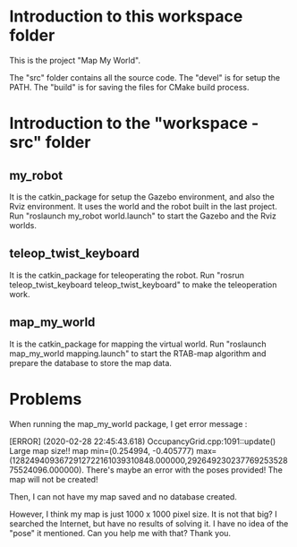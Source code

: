 # Introduction to this workspace folder 
This is the project "Map My World".

The "src" folder contains all the source code.
The "devel" is for setup the PATH.
The "build" is for saving the files for CMake build process.

# Introduction to the "workspace - src" folder
## my_robot
It is the catkin_package for setup the Gazebo environment, and also the Rviz environment.
It uses the world and the robot built in the last project.
Run "roslaunch my_robot world.launch" to start the Gazebo and the Rviz worlds.

## teleop_twist_keyboard
It is the catkin_package for teleoperating the robot.
Run "rosrun teleop_twist_keyboard teleop_twist_keyboard" to make the teleoperation work.

## map_my_world
It is the catkin_package for mapping the virtual world.
Run "roslaunch map_my_world mapping.launch" to start the RTAB-map algorithm and prepare the database to store the map data.

# Problems
When running the map_my_world package, I get error message :

[ERROR] (2020-02-28 22:45:43.618) OccupancyGrid.cpp:1091::update() Large map size!! map min=(0.254994, -0.405777) max=(1282494093672912722161039310848.000000,29264923023776925352875524096.000000). There's maybe an error with the poses provided! The map will not be created!

Then, I can not have my map saved and no database created.

However, I think my map is just 1000 x 1000 pixel size. It is not that big?
I searched the Internet, but have no results of solving it. I have no idea of the "pose" it mentioned. Can you help me with that? Thank you.
